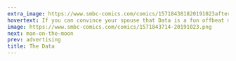 ```yaml
---
extra_image: https://www.smbc-comics.com/comics/157184381820191023after.png
hovertext: If you can convince your spouse that Data is a fun offbeat middle name, and that Theodore is a beautiful first name, you might actually get away with this.
image: https://www.smbc-comics.com/comics/1571843714-20191023.png
next: man-on-the-moon
prev: advertising
title: The Data
---
```


